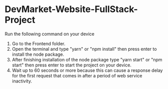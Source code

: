 # DevMarket-Website-FullStack-Project
 Run the following command on your device
 1. Go to the Frontend folder.
 2. Open the terminal and type "yarn" or "npm install" then press enter to install the node package.
 3. After finishing installation of the node package type "yarn start" or "npm start" then press enter to start the project on your device.
 4. Wait up to 60 seconds or more because this can cause a response delay for the first request that comes in after a period of web service inactivity.
     
